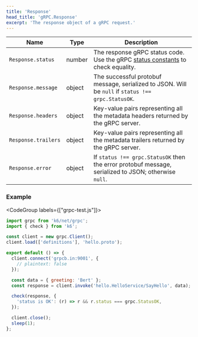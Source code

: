 ```yaml
---
title: 'Response'
head_title: 'gRPC.Response'
excerpt: 'The response object of a gRPC request.'
---
```


| Name                | Type   | Description                                                                                                                    |
| ------------------- | ------ | ------------------------------------------------------------------------------------------------------------------------------ |
| `Response.status`   | number | The response gRPC status code. Use the gRPC [status constants](/javascript-api/v0.32/k6-net-grpc/constants) to check equality. |
| `Response.message`  | object | The successful protobuf message, serialized to JSON. Will be `null` if `status !== grpc.StatusOK`.                             |
| `Response.headers`  | object | Key-value pairs representing all the metadata headers returned by the gRPC server.                                             |
| `Response.trailers` | object | Key-value pairs representing all the metadata trailers returned by the gRPC server.                                            |
| `Response.error`    | object | If `status !== grpc.StatusOK` then the error protobuf message, serialized to JSON; otherwise `null`.                           |

### Example

<CodeGroup labels={["grpc-test.js"]}>

```javascript
import grpc from 'k6/net/grpc';
import { check } from 'k6';

const client = new grpc.Client();
client.load(['definitions'], 'hello.proto');

export default () => {
  client.connect('grpcb.in:9001', {
    // plaintext: false
  });

  const data = { greeting: 'Bert' };
  const response = client.invoke('hello.HelloService/SayHello', data);

  check(response, {
    'status is OK': (r) => r && r.status === grpc.StatusOK,
  });

  client.close();
  sleep(1);
};
```

</CodeGroup>
